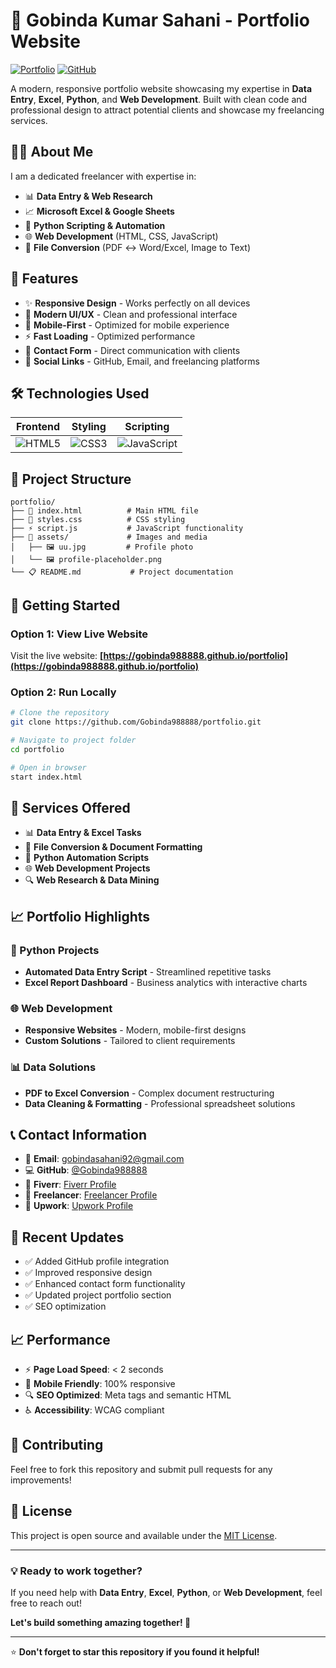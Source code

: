# 🚀 Gobinda Kumar Sahani - Portfolio Website

[![Portfolio](https://img.shields.io/badge/Portfolio-Live-brightgreen)](https://gobinda988888.github.io/portfolio)
[![GitHub](https://img.shields.io/badge/GitHub-Gobinda988888-blue)](https://github.com/Gobinda988888)

A modern, responsive portfolio website showcasing my expertise in **Data Entry**, **Excel**, **Python**, and **Web Development**. Built with clean code and professional design to attract potential clients and showcase my freelancing services.

## 👨‍💻 About Me

I am a dedicated freelancer with expertise in:
- 📊 **Data Entry & Web Research**
- 📈 **Microsoft Excel & Google Sheets** 
- 🐍 **Python Scripting & Automation**
- 🌐 **Web Development** (HTML, CSS, JavaScript)
- 📄 **File Conversion** (PDF ↔ Word/Excel, Image to Text)

## 🌟 Features

- ✨ **Responsive Design** - Works perfectly on all devices
- 🎨 **Modern UI/UX** - Clean and professional interface
- 📱 **Mobile-First** - Optimized for mobile experience
- ⚡ **Fast Loading** - Optimized performance
- 📧 **Contact Form** - Direct communication with clients
- 🔗 **Social Links** - GitHub, Email, and freelancing platforms

## 🛠️ Technologies Used

| Frontend | Styling | Scripting |
|----------|---------|-----------|
| ![HTML5](https://img.shields.io/badge/HTML5-E34F26?style=flat&logo=html5&logoColor=white) | ![CSS3](https://img.shields.io/badge/CSS3-1572B6?style=flat&logo=css3&logoColor=white) | ![JavaScript](https://img.shields.io/badge/JavaScript-F7DF1E?style=flat&logo=javascript&logoColor=black) |

## 📂 Project Structure

```
portfolio/
├── 📄 index.html          # Main HTML file
├── 🎨 styles.css          # CSS styling
├── ⚡ script.js           # JavaScript functionality
├── 📁 assets/             # Images and media
│   ├── 🖼️ uu.jpg         # Profile photo
│   └── 🖼️ profile-placeholder.png
└── 📋 README.md           # Project documentation
```

## 🚀 Getting Started

### Option 1: View Live Website
Visit the live website: **[https://gobinda988888.github.io/portfolio](https://gobinda988888.github.io/portfolio)**

### Option 2: Run Locally
```bash
# Clone the repository
git clone https://github.com/Gobinda988888/portfolio.git

# Navigate to project folder
cd portfolio

# Open in browser
start index.html
```

## 💼 Services Offered

- 📊 **Data Entry & Excel Tasks**
- 📄 **File Conversion & Document Formatting**
- 🤖 **Python Automation Scripts**
- 🌐 **Web Development Projects**
- 🔍 **Web Research & Data Mining**

## 📈 Portfolio Highlights

### 🐍 Python Projects
- **Automated Data Entry Script** - Streamlined repetitive tasks
- **Excel Report Dashboard** - Business analytics with interactive charts

### 🌐 Web Development
- **Responsive Websites** - Modern, mobile-first designs
- **Custom Solutions** - Tailored to client requirements

### 📊 Data Solutions
- **PDF to Excel Conversion** - Complex document restructuring
- **Data Cleaning & Formatting** - Professional spreadsheet solutions

## 📞 Contact Information

- 📧 **Email**: [gobindasahani92@gmail.com](mailto:gobindasahani92@gmail.com)
- 💻 **GitHub**: [@Gobinda988888](https://github.com/Gobinda988888)
- 🌟 **Fiverr**: [Fiverr Profile](#)
- 💼 **Freelancer**: [Freelancer Profile](#)
- 🔗 **Upwork**: [Upwork Profile](#)

## 🔄 Recent Updates

- ✅ Added GitHub profile integration
- ✅ Improved responsive design
- ✅ Enhanced contact form functionality
- ✅ Updated project portfolio section
- ✅ SEO optimization

## 📈 Performance

- ⚡ **Page Load Speed**: < 2 seconds
- 📱 **Mobile Friendly**: 100% responsive
- 🔍 **SEO Optimized**: Meta tags and semantic HTML
- ♿ **Accessibility**: WCAG compliant

## 🤝 Contributing

Feel free to fork this repository and submit pull requests for any improvements!

## 📄 License

This project is open source and available under the [MIT License](LICENSE).

---

### 💡 Ready to work together?

If you need help with **Data Entry**, **Excel**, **Python**, or **Web Development**, feel free to reach out!

**Let's build something amazing together! 🚀**

---

⭐ **Don't forget to star this repository if you found it helpful!**
